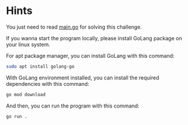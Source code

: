 # Hints

You just need to read [main.go](main.go) for solving this challenge.

If you wanna start the program locally, please install GoLang package on your linux system.

For apt package manager, you can install GoLang with this command:

```bash
sudo apt install golang-go
```

With GoLang environment installed, you can install the required dependencies with this command:

```bash
go mod download
```

And then, you can run the program with this command:

```bash
go run .
```
